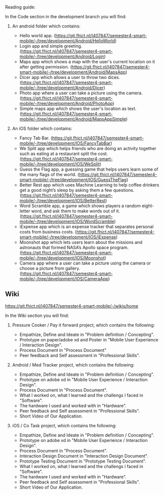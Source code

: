 Reading guide:

In the Code section in the development branch you will find:
1. An android folder which contains:
    - Hello world app. 
        (https://git.fhict.nl/I407847/semester4-smart-mobile/-/tree/development/Android/HelloWorld)
    - Login app and simple greeting. 
        (https://git.fhict.nl/I407847/semester4-smart-mobile/-/tree/development/Android/Login)
    - Maps app which shows a map with the user's current location on it after getting permission.
        (https://git.fhict.nl/I407847/semester4-smart-mobile/-/tree/development/Android/MapsApp)
    - Dicer app which allows a user to throw two dices. 
        (https://git.fhict.nl/I407847/semester4-smart-mobile/-/tree/development/Android/Dicer)
    - Photo app where a user can take a picture using the camera.
        (https://git.fhict.nl/I407847/semester4-smart-mobile/-/tree/development/Android/PhotoApp)
    - Simple maps app which shows the user's location as text.
        (https://git.fhict.nl/I407847/semester4-smart-mobile/-/tree/development/Android/MapsAppSimple)

2. An iOS folder which contains:
    - Fancy Tab Bar.
        (https://git.fhict.nl/I407847/semester4-smart-mobile/-/tree/development/IOS/FancyTabBar)
    - We Split app which helps friends who are doing an activity together such as eating at a restaurant split the cost.
        (https://git.fhict.nl/I407847/semester4-smart-mobile/-/tree/development/IOS/WeSplit)
    - Guess the Flag app, a guessing game that helps users learn some of the many flags of the world.
        (https://git.fhict.nl/I407847/semester4-smart-mobile/-/tree/development/IOS/GuessTheFlag)
    - Better Rest app which uses Machine Learning to help coffee drinkers get a good night’s sleep by asking them a few questions.
        (https://git.fhict.nl/I407847/semester4-smart-mobile/-/tree/development/IOS/BetterRest)
    - Word Scramble app, a game which shows players a random eight-letter word, and ask them to make words out of it.
        (https://git.fhict.nl/I407847/semester4-smart-mobile/-/tree/development/IOS/WordScramble)
    - iExpense app which is an expense tracker that separates personal costs from business costs.
        (https://git.fhict.nl/I407847/semester4-smart-mobile/-/tree/development/IOS/iExpense)
    - Moonshot app which lets users learn about the missions and astronauts that formed NASA’s Apollo space program.
        (https://git.fhict.nl/I407847/semester4-smart-mobile/-/tree/development/IOS/Moonshot)
    - Camera app where a user can take a picture using the camera or choose a picture from gallery.
        (https://git.fhict.nl/I407847/semester4-smart-mobile/-/tree/development/IOS/CameraApp)


## Wiki
https://git.fhict.nl/I407847/semester4-smart-mobile/-/wikis/home

In the Wiki section you will find:

1. Pressure Cooker / Pay it forward project, which contains the following:
    - Empathize, Define and Ideate in "Problem definition / Concepting".
    - Prototype on paper/adobe xd and Poster in "Mobile User Experience / Interaction Design".
    - Process Document in "Process Document"
    - Peer feedback and Self assessment in "Professional Skills".
    

2. Android / Med Tracker project, which contains the following:
    - Empathize, Define and Ideate in "Problem definition / Concepting".
    - Prototype on adobe xd in "Mobile User Experience / Interaction Design".
    - Process Document in "Process Document".
    - What I worked on, what I learned and the challengs I faced in "Software".
    - The hardware I used and worked with in "Hardware".
    - Peer feedback and Self assessment in "Professional Skills".
    - Short Video of Our Application.

3. iOS / Co Task project, which contains the following:
    - Empathize, Define and Ideate in "Problem definition / Concepting".
    - Prototype on adobe xd in "Mobile User Experience / Interaction Design".
    - Process Document in "Process Document".
    - Interaction Design Document in "Interaction Design Document".
    - Prototype Testing Document in "Prototype Testing Document".
    - What I worked on, what I learned and the challengs I faced in "Software".
    - The hardware I used and worked with in "Hardware".
    - Peer feedback and Self assessment in "Professional Skills".
    - Short Video of Our Application.
